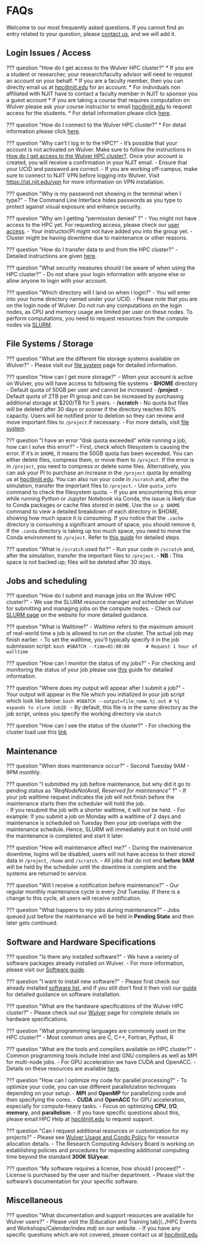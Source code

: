# FAQs

Welcome to our most frequently asked questions. If you cannot find an entry related to your question, please [contact us](contact.md), and we will add it.

## Login Issues / Access

??? question "How do I get access to the Wulver HPC cluster?"
    * If you are a student or researcher, your research/faculty advisor will need to request an account on your behalf. 
    * If you are a faculty member, then you can directly email us at hpc@njit.edu for an account.
    * For individuals non affiliated with NJIT have to contact a faculty member in NJIT to sponsor you a guest account
    * If you are taking a course that requires computation on Wulver please ask your course instructor to email hpc@njit.edu to request access for the students.
    * For detail information please click [here](cluster_access.md).

??? question "How do I connect to the Wulver HPC cluster?"
    * For detail information please click [here](cluster_access.md).

??? question "Why can’t I log in to the HPC?"
    - It’s possible that your account is not activated on Wulver. Make sure to follow the instructions in [How do I get access to the Wulver HPC cluster?](). Once your account is created, you will receive a confirmation in your NJIT email.
    - Ensure that your UCID and password are correct.
    - If you are working off-campus, make sure to connect to NJIT VPN before logging into Wulver. Visit https://ist.njit.edu/vpn for more information on VPN installation.

??? question "Why is my password not showing in the terminal when I type?"
    - The Command Line Interface hides passwords as you type to protect against visual exposure and enhance security.

??? question "Why am I getting “permission denied” ?"
    - You might not have access to the HPC yet. For requesting access, please check our [user access](cluster_access.md).
    - Your instructor/PI might not have added you into the group yet.
    - Cluster might be having downtime due to maintenance or other reasons.

??? question "How do I transfer data to and from the HPC cluster?"
    - Detailed instructions are given  [here](cluster_access.md#transfer-the-data-from-the-local-machine-to-clusters-or-vice-versa).

??? question "What security measures should I be aware of when using the HPC cluster?"
    - Do not share your login information with anyone else or allow anyone to login with your account.

??? question "Which directory will I land on when I login?"
    - You will enter into your home directory named under your UCID.
    - Please note that you are on the login node of Wulver. Do not run any computations on the login nodes, as CPU and memory usage are limited per user on these nodes. To perform computations, you need to request resources from the compute nodes via [SLURM](slurm.md).

## File Systems / Storage

??? question "What are the different file storage systems available on Wulver?"
    - Please visit our [file system](Wulver_filesystems.md) page for detailed information. 

??? question "How can I get more storage?"
    - When your account is active on Wulver, you will have access to following file systems
        - **$HOME** directory - Default quota of 50GB per user and cannot be increased
        - **/project** - Default quota of 2TB per PI group and can be increased by purchasing additional storage at $200/TB for 5 years.
        - **/scratch** - No quota but files will be deleted after 30 days or sooner if the directory reaches 80% capacity. Users will be notified prior to deletion so they can review and move important files to `/project` if necessary.
    - For more details, visit [file system](Wulver_filesystems.md).

??? question "I have an error “disk quota exceeded” while running a job, how can I solve this error?"
    - First, check which filesystem is causing the error. If it’s in `$HOME`, it means the 50GB quota has been exceeded. You can either delete files, compress them, or move them to `/project`. If the error is in `/project`, you need to compress or delete some files. Alternatively, you can ask your PI to purchase an increase  in the `/project` quota by emailing us at hpc@njit.edu. You can also run your code in `/scratch` and, after the simulation, transfer the important files to `/project`. 
    - Use `quota_info` command to check the filesystem quota. 
    - If you are encountering this error while running Python or Jupyter Notebook via Conda, the issue is likely due to Conda packages or cache files stored in `$HOME`. Use the ```sn p $HOME``` command to view a detailed breakdown of each directory in $HOME, showing how much space it is consuming. If you notice that the `.cache` directory is consuming a significant amount of space, you should remove it. If the `.conda` directory is taking up too much space, you need to move the Conda environment to `/project`. Refer to [this guide](conda.md#importing-to-a-different-location) for detailed steps. 

??? question "What is `/scratch` used for?"
    - Run your code in `/scratch` and, after the simulation, transfer the important files to `/project`. 
    - **NB** : This space is not backed up; files will be deleted after 30 days.

## Jobs and scheduling

??? question "How do I submit and manage jobs on the Wulver HPC cluster?"
    - We use the SLURM resource manager and scheduler on Wulver for submitting and managing jobs on the compute nodes. 
    - Check our [SLURM page](slurm.md) on the website for more detailed guidance.

??? question "What is Walltime?"
    - Walltime refers to the maximum amount of real-world time a job is allowed to run on the cluster. The actual job may finish earlier. 
    - To set the walltime, you'll typically specify it in the job submission script: 
    ```bash
    #SBATCH --time=01:00:00      # Request 1 hour of walltime
    ```

??? question "How can I monitor the status of my jobs?"
    - For checking and monitoring the status of your job please use [this](slurm.md#managing-and-monitoring-jobs) guide for detailed information.

??? question "Where does my output will appear after I submit a job?"
    - Your output will appear in the file which you initialized in your job script which look like below:
    ```bash
    #SBATCH --output=file_name.%j.out # %j expands to slurm JobID
    ```
    - By default, this file is in the same directory as the job script, unless you specify the working directory via `sbatch`

??? question "How can I see the status of the cluster?"
    - For checking the cluster load use this [link](https://hpc.njit.edu/Monitor/load.html)

## Maintenance

??? question "When does maintenance occur?"
    - Second Tuesday 9AM - 9PM monthly.

??? question "I submitted my job before maintenance, but why did it go to pending status as *"ReqNodeNotAvail, Reserved for maintenance"* ?"
    - If your job walltime request indicates the job will not finish before the maintenance starts then the scheduler will hold the job.  
    - If you resubmit the job with a shorter walltime, it will not be held. 
    - For example: If you submit a job on Monday with a walltime of 2 days and maintenance is scheduled on Tuesday then your job overlaps with the maintenance schedule. Hence, SLURM will immediately put it on hold until the maintenance is completed and start it later.

??? question "How will maintenance affect me?"
    - During the maintenance downtime, logins will be disabled, users will not have access to their stored data in `/project`, `/home` and `/scratch`.
    - All jobs that do not end **before 9AM** will be held by the scheduler until the downtime is complete and the systems are returned to service.

??? question "Will I receive a notification before maintenance?"
    - Our regular monthly maintenance cycle is every 2nd Tuesday. If there is a change to this cycle, all users will receive notification.

??? question "What happens to my jobs during maintenance?"
    - Jobs queued just before the maintenance will be held in **Pending State** and then later gets continued.

## Software and Hardware Specifications

??? question "Is there any installed software?"
    - We have a variety of software packages already installed on Wulver.
    - For more information, please visit our [Software guide](../Software/index.md).

??? question "I want to install new software?"
    - Please first check our already installed [software list](../Software/index.md#software-list), and if you still don’t find it then visit our [guide](../Software/index.md) for detailed guidance on software installation.

??? question "What are the hardware specifications of the Wulver HPC cluster?"
    - Please check out our [Wulver](wulver.md) page for complete details on hardware specifications.

??? question "What programming languages are commonly used on the HPC cluster?"
    - Most common ones are C, C++, Fortran, Python, R

??? question "What are the tools and compilers available on HPC cluster?"
    - Common programming tools include Intel and GNU compilers as well as MPI for multi-node jobs.
    - For GPU acceleration we have CUDA and OpenACC.
    - Details on these resources are available [here](compilers.md).

??? question "How can I optimize my code for parallel processing?"
    - To optimize your code, you can use different parallelization techniques depending on your setup:
        - **MPI** and **OpenMP** for parallelizing code and then specifying the cores.
        - **CUDA** and **OpenACC** for GPU acceleration, especially for compute-heavy tasks.
    - Focus on optimizing **CPU**, **I/O**, **memory**, and **parallelism**.
    - If you have specific questions about this, please email HPC Help at [hpc@njit.edu](mailto:hpc@njit.edu) to request support.

??? question "Can I request additional resources or customization for my projects?"
    - Please see [Wulver Usage and Condo Policy](wulver_policies.md) for resource allocation details. 
    - The Research Computing Advisory Board is working on establishing policies and procedures for requesting additional computing time beyond the standard **300K SU/year**.

??? question "My software requires a license, how should I proceed?"
    - License is purchased by the user and his/her department.
    - Please visit the software’s documentation for your specific software.

## Miscellaneous

??? question "What documentation and support resources are available for Wulver users?"
    - Please visit the [Education and Training tab](../HPC Events and Workshops/Calendar/index.md) on our website.
    - If you have any specific questions which are not covered, please contact us at [hpc@njit.edu](mailto:hpc@njit.edu)





    